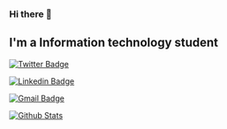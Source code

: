 ### Hi there 👋

<!--
**caiocichetti/caiocichetti** is a ✨ _special_ ✨ repository because its `README.md` (this file) appears on your GitHub profile. -->

## I'm a Information technology student


[![Twitter Badge](https://img.shields.io/badge/-@CaioCichetti-0984e3?style=flat-square&labelColor=0984e3&logo=twitter&logoColor=white&link=https://twitter.com/CaioCichetti)](https://twitter.com/CaioCichetti) 

[![Linkedin Badge](https://img.shields.io/badge/-Caio%20A%20C%20Roberto-0984e3?style=flat-square&labelColor=0984e3&logo=Linkedin&logoColor=white&link=https://www.linkedin.com/in/caio-antonio-cichetti-roberto/)](https://www.linkedin.com/in/caio-antonio-cichetti-roberto/) 

[![Gmail Badge](https://img.shields.io/badge/-caiocichetti08gmail.com-d63031?style=flat-square&labelColor=d63031&logo=Gmail&logoColor=white&link=mailto:caiocichetti08gmail.com)](caiocichetti08gmail.com)

[![Github Stats](https://github-readme-stats.vercel.app/api?username=caiocichetti&hide=[%22issues%22,%22prs%22,%22contribs%22]&show_icons=true&theme=default)](https://github.com/caiocichetti)
